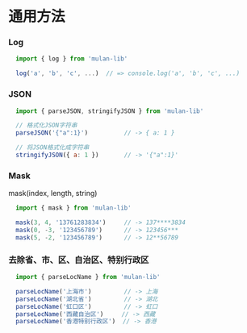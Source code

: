 # 通用方法

### Log

```js
  import { log } from 'mulan-lib'

  log('a', 'b', 'c', ...)  // => console.log('a', 'b', 'c', ...)
```

### JSON

```js
  import { parseJSON, stringifyJSON } from 'mulan-lib'

  // 格式化JSON字符串
  parseJSON('{"a":1}')          // -> { a: 1 }

  // 将JSON格式化成字符串
  stringifyJSON({ a: 1 })       // -> '{"a":1}'
```
### Mask

mask(index, length, string)

```js
  import { mask } from 'mulan-lib'

  mask(3, 4, '13761283834')     // -> 137****3834
  mask(0, -3, '123456789')      // -> 123456***
  mask(5, -2, '123456789')      // -> 12**56789
```

### 去除省、市、区、自治区、特别行政区

```js
  import { parseLocName } from 'mulan-lib'

  parseLocName('上海市')         // -> 上海
  parseLocName('湖北省')         // -> 湖北
  parseLocName('虹口区')         // -> 虹口
  parseLocName('西藏自治区')     // -> 西藏
  parseLocName('香港特别行政区')  // -> 香港
```
